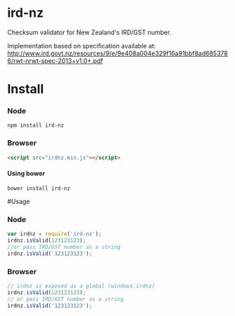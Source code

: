 ird-nz
======

Checksum validator for New Zealand's IRD/GST number.

Implementation based on specification available at:
http://www.ird.govt.nz/resources/9/e/9e408a004e329f16a91bbf8ad6853786/rwt-nrwt-spec-2013+v1.0+.pdf

# Install
### Node
```
npm install ird-nz
```

### Browser
```html
<script src="irdnz.min.js"></script>
```

#### Using bower
```
bower install ird-nz
```

#Usage
### Node
```js
var irdnz = require('ird-nz');
irdnz.isValid(123123123);
//or pass IRD/GST number as a string
irdnz.isValid('123123123');
```

### Browser
```js
// irdnz is exposed as a global (windows.irdnz)
irdnz.isValid(123123123);
// or pass IRD/GST number as a string
irdnz.isValid('123123123');
```


